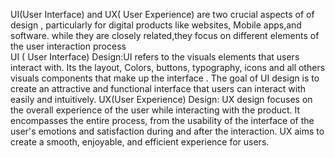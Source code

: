 UI(User Interface) and UX( User Experience) are two crucial aspects of of design , particularly for digital products like websites, Mobile apps,and software. while they are closely related,they focus on different elements of the user interaction process  
UI ( User Interface) Design:UI refers to the visuals elements that users interact with. Its the layout, Colors, buttons, typography, icons and all others visuals components that make up the interface . The goal of UI design is to create an attractive and functional interface that users can interact with easily and intuitively.
UX(User Experience) Design: UX design focuses on the overall experience of the user while interacting with the product. It encompasses the entire process, from the usability of the interface of the user's emotions and satisfaction during and after the interaction. UX aims to create a smooth, enjoyable, and efficient experience for users.
